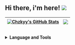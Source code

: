 ## Hi there, i'm here! <img src="https://media.giphy.com/media/hvRJCLFzcasrR4ia7z/giphy.gif" width="25px">


| <a href="https://github.com/chzkyy"><img align="center" src="https://github-readme-stats.vercel.app/api?username=chzkyy&show_icons=true&count_private=true&theme=tokyonight&border_radius=10px&hide_border=true" alt="Chzkyy's GitHub Stats" /></a> | <a href="https://github.com/chzkyy"><img align="center" src="https://github-readme-stats.vercel.app/api/top-langs/?username=chzkyy&layout=compact&count_private=true&theme=tokyonight&border_radius=10px&hide_border=true" /></a> |
| ------------- | ------------- |

<br>
<details>
  
  <summary><strong>Language and Tools</strong></summary>
  <br>
  <div align="left">
    <code><img src="https://raw.githubusercontent.com/devicons/devicon/master/icons/html5/html5-original-wordmark.svg" alt="html5" height="30"></code>         
    <code><img src="https://raw.githubusercontent.com/devicons/devicon/master/icons/css3/css3-original-wordmark.svg" alt="css3"  height="30"></code> 
    <code><img src="https://raw.githubusercontent.com/devicons/devicon/master/icons/javascript/javascript-original.svg" alt="javascript" height="30"></code> 
    <code><img src="https://raw.githubusercontent.com/devicons/devicon/master/icons/bootstrap/bootstrap-plain-wordmark.svg" alt="bootstrap"  height="30"></code> 
    <code><img src="https://raw.githubusercontent.com/devicons/devicon/master/icons/sass/sass-original.svg" alt="sass"  height="30"></code> 
    <code><img src="https://raw.githubusercontent.com/devicons/devicon/master/icons/php/php-original.svg" alt="php"  height="30"></code> 
    <code><img src="https://raw.githubusercontent.com/devicons/devicon/master/icons/laravel/laravel-plain-wordmark.svg" alt="laravel" height="30"></code> 
    <code><img src="https://raw.githubusercontent.com/devicons/devicon/master/icons/mysql/mysql-original-wordmark.svg" alt="mysql" height="30"></code> 
    <code><img src="https://raw.githubusercontent.com/devicons/devicon/master/icons/java/java-original.svg" alt="java" height="30"></code> 
    <code><img src="https://raw.githubusercontent.com/devicons/devicon/master/icons/android/android-original-wordmark.svg" alt="android"  height="30"></code> 
    <code><img src="https://www.vectorlogo.zone/logos/dartlang/dartlang-icon.svg" alt="dart" height="30"></code> 
    <code><img src="https://www.vectorlogo.zone/logos/flutterio/flutterio-icon.svg" alt="flutter" height="30"></code> 
    <code><img src="https://www.vectorlogo.zone/logos/figma/figma-icon.svg" alt="figma" height="30"></code>
    <code><img src="https://raw.githubusercontent.com/devicons/devicon/master/icons/photoshop/photoshop-line.svg" alt="photoshop" height="30"></code> 
    <code><img src="https://cdn.worldvectorlogo.com/logos/adobe-xd.svg" alt="xd" height="30"></code>
    <code><img src="https://raw.githubusercontent.com/devicons/devicon/master/icons/linux/linux-original.svg" alt="linux" height="30"></code> 
  </div>

</details>
